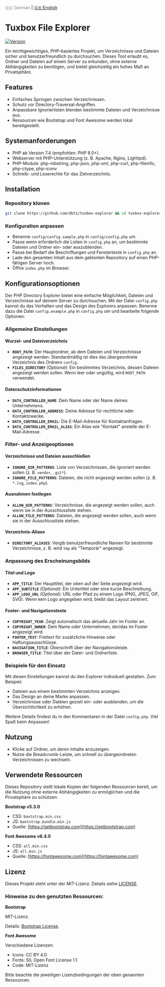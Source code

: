<!-- LANGUAGE_LINKS_START -->
<span style="color: grey;">🇩🇪 German</span> | [🇬🇧 English](README_en.md)
<!-- LANGUAGE_LINKS_END -->

# Tuxbox File Explorer

[![Version](https://img.shields.io/badge/version-0.1.17-blue.svg)](https://github.com/dbt1/tuxbox-explorer)

Ein leichtgewichtiges, PHP-basiertes Projekt, um Verzeichnisse und Dateien sicher und benutzerfreundlich zu durchsuchen. Dieses Tool erlaubt es, Ordner und Dateien auf einem Server zu erkunden, ohne externe Abhängigkeiten zu benötigen, und bietet gleichzeitig ein hohes Maß an Privatsphäre.

## Features

- Einfaches Springen zwischen Verzeichnissen.
- Schutz vor Directory-Traversal-Angriffen.
- Anpassbare Ignorierlisten blenden bestimmte Dateien und Verzeichnisse aus.
- Ressourcen wie Bootstrap und Font Awesome werden lokal bereitgestellt.

## Systemanforderungen

- PHP ab Version 7.4 (empfohlen: PHP 8.0+).
- Webserver mit PHP-Unterstützung (z. B. Apache, Nginx, Lighttpd).
- PHP-Module: php-mbstring, php-json, php-xml, php-curl, php-fileinfo, php-ctype, php-iconv
- Schreib- und Leserechte für das Zielverzeichnis.

## Installation

### Repository klonen

   ```bash
   git clone https://github.com/dbt1/tuxbox-explorer && cd tuxbox-explorer
   ```
### Konfiguration anpassen

   - Benenne `config/config-sample.php` in `config/config.php` um.
   - Passe wenn erforderlich die Listen in `config.php` an, um bestimmte Dateien und Ordner ein- oder auszublenden.
   - Passe bei Bedarf die Beschriftungen und Fenstertexte in `config.php` an.
   - Lade den gesamten Inhalt aus dem geklonten Repository auf einen PHP-fähigen Server hoch.
   - Öffne `index.php` im Browser.

## Konfigurationsoptionen

Der PHP Directory Explorer bietet eine einfache Möglichkeit, Dateien und Verzeichnisse auf deinem Server zu durchsuchen. Mit der Datei `config.php` kannst du das Verhalten und das Design des Explorers anpassen. Benenne dazu die Datei `config.example.php` in `config.php` um und bearbeite folgende Optionen:

### Allgemeine Einstellungen

#### Wurzel- und Dateiverzeichnis
- **`ROOT_PATH`**: Der Hauptordner, ab dem Dateien und Verzeichnisse angezeigt werden. Standardmäßig ist dies das übergeordnete Verzeichnis des Ordners `config`.
- **`FILES_DIRECTORY`** *(Optional)*: Ein bestimmtes Verzeichnis, dessen Dateien angezeigt werden sollen. Wenn leer oder ungültig, wird `ROOT_PATH` verwendet.

#### Datenschutzinformationen
- **`DATA_CONTROLLER_NAME`**: Dein Name oder der Name deines Unternehmens.
- **`DATA_CONTROLLER_ADDRESS`**: Deine Adresse für rechtliche oder Kontaktzwecke.
- **`DATA_CONTROLLER_EMAIL`**: Die E-Mail-Adresse für Kontaktanfragen.
- **`DATA_CONTROLLER_EMAIL_ALIAS`**: Ein Alias wie "Kontakt" anstelle der E-Mail-Adresse.

### Filter- und Anzeigeoptionen

#### Verzeichnisse und Dateien ausschließen
- **`IGNORE_DIR_PATTERNS`**: Liste von Verzeichnissen, die ignoriert werden sollen (z. B. `vendor`, `.git*`).
- **`IGNORE_FILE_PATTERNS`**: Dateien, die nicht angezeigt werden sollen (z. B. `*.log`, `index.php`).

#### Ausnahmen festlegen
- **`ALLOW_DIR_PATTERNS`**: Verzeichnisse, die angezeigt werden sollen, auch wenn sie in der Ausschlussliste stehen.
- **`ALLOW_FILE_PATTERNS`**: Dateien, die angezeigt werden sollen, auch wenn sie in der Ausschlussliste stehen.

#### Verzeichnis-Aliase
- **`DIRECTORY_ALIASES`**: Vergib benutzerfreundliche Namen für bestimmte Verzeichnisse, z. B. wird `tmp` als "Temporär" angezeigt.

### Anpassung des Erscheinungsbilds

#### Titel und Logo
- **`APP_TITLE`**: Der Haupttitel, der oben auf der Seite angezeigt wird.
- **`APP_SUBTITLE`** *(Optional)*: Ein Untertitel oder eine kurze Beschreibung.
- **`APP_LOGO_URL`** *(Optional)*: URL oder Pfad zu einem Logo (PNG, JPEG, GIF, SVG). Wenn kein Logo angegeben wird, bleibt das Layout zentriert.

#### Footer- und Navigationstexte
- **`COPYRIGHT_YEAR`**: Zeigt automatisch das aktuelle Jahr im Footer an.
- **`COPYRIGHT_OWNER`**: Dein Name oder Unternehmen, der/das im Footer angezeigt wird.
- **`FOOTER_TEXT`**: Freitext für zusätzliche Hinweise oder Haftungsausschlüsse.
- **`NAVIGATION_TITLE`**: Überschrift über der Navigationsleiste.
- **`BROWSER_TITLE`**: Titel über der Datei- und Ordnerliste.

### Beispiele für den Einsatz

Mit diesen Einstellungen kannst du den Explorer individuell gestalten. Zum Beispiel:
- Dateien aus einem bestimmten Verzeichnis anzeigen.
- Das Design an deine Marke anpassen.
- Verzeichnisse oder Dateien gezielt ein- oder ausblenden, um die Übersichtlichkeit zu erhöhen.

Weitere Details findest du in den Kommentaren in der Datei `config.php`. Viel Spaß beim Anpassen!

## Nutzung

- Klicke auf Ordner, um deren Inhalte anzuzeigen.
- Nutze die Breadcrumb-Leiste, um schnell zu übergeordneten Verzeichnissen zu wechseln.

## Verwendete Ressourcen

Dieses Repository stellt lokale Kopien der folgenden Ressourcen bereit, um die Nutzung ohne externe Abhängigkeiten zu ermöglichen und die Privatsphäre zu schützen:

**Bootstrap v5.3.0**

  - CSS: `bootstrap.min.css`
  - JS: `bootstrap.bundle.min.js`
  - Quelle: [https://getbootstrap.com](https://getbootstrap.com)

**Font Awesome v6.4.0**

  - CSS: `all.min.css`
  - JS: `all.min.js`
  - Quelle: [https://fontawesome.com](https://fontawesome.com)

## Lizenz

Dieses Projekt steht unter der MIT-Lizenz. Details siehe [LICENSE](./LICENSE).

### Hinweise zu den genutzten Ressourcen:

**Bootstrap**

MIT-Lizenz.

Details: [Bootstrap License](https://github.com/twbs/bootstrap/blob/main/LICENSE).

**Font Awesome**

Verschiedene Lizenzen:

  - Icons: CC BY 4.0
  - Fonts: SIL Open Font License 1.1
  - Code: MIT-Lizenz

Bitte beachte die jeweiligen Lizenzbedingungen der oben genannten Ressourcen.

